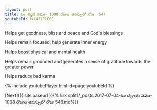 ```yaml
---
layout: post
title: ఓం విష్ణవే నమః- 1008 రోజుల తపస్సులో రోజు  547
youtubeId: A4k4flPlC6E
---
```

 
 
Helps get goodness, bliss and peace and God's blessings
 
Helps remain focused, help generate inner energy 
 
Helps boost physical and mental health 
 
Helps remain grounded and generates a sense of gratitude towards the greater power 
 
Helps reduce bad karma
 
 
 
 


{% include youtubePlayer.html id=page.youtubeId %}
 
[Next]({{ site.baseurl }}{% link  split1/_posts/2017-07-04-ఓం చక్రాయ నమః- 1008 రోజుల తపస్సులో రోజు  546.md%})
 

